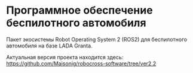 # Программное обеспечение беспилотного автомобиля
Пакет экосистемы Robot Operating System 2 (ROS2) для беспилотного автомобиля на базе LADA Granta.  

Актуальная версия проекта находится здесь:
https://github.com/Maisonig/robocross-software/tree/ver2.2